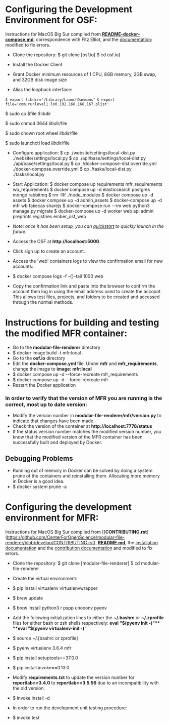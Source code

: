 # Configuring the Development Environment for OSF:

Instructions for MacOS Big Sur compiled from [**README-docker-compose.md**](https://github.com/CenterForOpenScience/osf.io/blob/develop/README-docker-compose.md), correspondence with Fitz Elliot, and the [documentation](https://cosdev.readthedocs.io/en/latest/osf/setup.html): modified to fix errors.


- Clone the repository:
$ git clone [osf.io]
$ cd osf.io}

- Install the Docker Client

- Grant Docker minimum resources of 1 CPU, 8GB memory, 2GB swap, and 32GB disk image size

- Alias the loopback interface:

```$ export libdir='/Library/LaunchDaemons'```
```$ export file='com.runlevel1.lo0.192.168.168.167.plist'```

$ sudo cp $file $libdir

$ sudo chmod 0644 $libdir/$file

$ sudo chown root:wheel $libdir/$file

$ sudo launchctl load $libdir/$file

- Configure application:
$ cp ./website/settings/local-dist.py ./website/settings/local.py
$ cp ./api/base/settings/local-dist.py ./api/base/settings/local.py
$ cp ./docker-compose-dist.override.yml ./docker-compose.override.yml
$ cp ./tasks/local-dist.py ./tasks/local.py

- Start Application:
$ docker compose up requirements mfr_requirements wb_requirements
$ docker compose up -d elasticsearch postgres mongo rabbitmq
$ rm -Rf ./node_modules
$ docker compose up -d assets
$ docker compose up -d admin_assets
$ docker-compose up -d mfr wb fakecas sharejs
$ docker-compose run --rm web python3 manage.py migrate
$ docker-compose up -d worker web api admin preprints registries ember\_osf\_web

- *Note: once it has been setup, you can [quickstart](https://github.com/CenterForOpenScience/osf.io/blob/develop/README-docker-compose.md\#quickstart-running-all-osf-services-in-the-background) to quickly launch in the future.*

- Access the OSF at **http://localhost:5000**.

- Click sign up to create an account.

- Access the 'web' containers logs to view the confirmation email for new accounts:

- $ docker compose logs -f -{}-tail 1000 web

- Copy the confirmation link and paste into the browser to confirm the account then log in using the email address used to create the account. This allows test files, projects, and folders to be created and accessed through the normal methods.


# Instructions for building and testing the modified MFR container:

- Go to the **modular-file-renderer** directory
- $ docker image build -t mfr:local .
- Go to the **osf.io** directory
- Edit the **docker-compose.yml** file. Under **mfr** and **mfr_requirements**, change the image to **image: mfr:local**
- $ docker compose up -d --force-recreate mfr_requirements
- $ docker compose up -d --force-recreate mfr
- Restart the Docker application

### In order to verify that the version of MFR you are running is the correct, most up to date version:

- Modify the version number in **modular-file-renderer/mfr/version.py** to indicate that changes have been made.
- Check the version of the container at **http://localhost:7778/status**
- If the status version number matches the modified version number, you know that the modified version of the MFR container has been successfully built and deployed by Docker.


## Debugging Problems

- Running out of memory in Docker can be solved by doing a system prune of the containers and reinstalling them. Allocating more memory in Docker is a good idea.
- $ docker system prune -a

# Configuring the development environment for MFR:
Instructions for MacOS Big Sur compiled from []**CONTRIBUTING.rst**](https://github.com/CenterForOpenScience/modular-file-renderer/blob/develop/CONTRIBUTING.rst), [**README.md**](https://github.com/CenterForOpenScience/modular-file-renderer/blob/develop/README.md), the [installation documentation](https://modular-file-renderer.readthedocs.io/en/latest/install.html\#install) and the [contribution documentation](https://modular-file-renderer.readthedocs.io/en/latest/contributing.html) and modified to fix errors.

- Clone the repository:
$ git clone [modular-file-renderer]
$ cd modular-file-renderer
- Create the virtual environment:

- $ pip install virtualenv virtualenvwrapper
- $ brew update
- $ brew install python3 r pspp unoconv pyenv

- Add the following initialization lines to either the **~/.bashrc** or **~/.zprofile** files for either bash or zsh shells respectively:
**eval "$(pyenv init -)"**
**eval "$(pyenv virtualenv-init -)"**

- $ source ~/.[bashrc or zprofile]
- $ pyenv virtualenv 3.6.4 mfr
- $ pip install setuptools==37.0.0
- $ pip install invoke==0.13.0
- Modify **requirements.txt** to update the version number for **reportlab==3.4.0** to **reportlab==3.5.56** due to an incompatibility with the old version.
- $ invoke install -d

- In order to run the development unit testing procedure:

- $ invoke test
